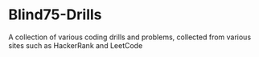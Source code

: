 # Blind75-Drills
A collection of various coding drills and problems, collected from various sites such as HackerRank and LeetCode
